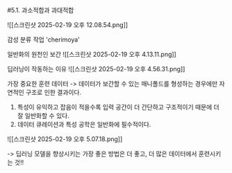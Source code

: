 
#5.1. 과소적합과 과대적합


![[스크린샷 2025-02-19 오후 12.08.54.png]]

감성 분류 작업 'cherimoya'


일반화의 원천인 보간
![[스크린샷 2025-02-19 오후 4.13.11.png]]

딥러닝이 작동하는 이유
![[스크린샷 2025-02-19 오후 4.56.31.png]]

가장 중요한 훈련 데이터
-> 데이터가 보간할 수 있는 매니폴드를 형성하는 경우에만 자연적인 구조로 인한 결과이다.
1. 특성이 유익하고 잡음이 적을수록 입력 공간이 더 간단하고 구조적이기 때문에 더 잘 일반화할 수 있다.
2. 데이터 큐레이션과 특성 공학은 일반화에 필수적이다.

![[스크린샷 2025-02-19 오후 5.07.18.png]]

-> 딥러닝 모델을 향상시키는 가장 좋은 방법은 더 좋고, 더 많은 데이터에서 훈련시키는 것!!

